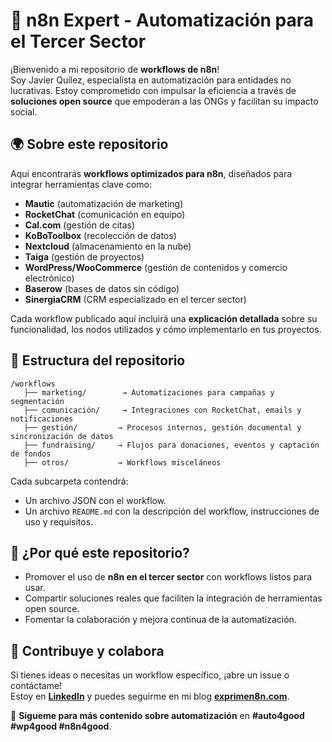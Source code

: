 # 🚀 n8n Expert - Automatización para el Tercer Sector

¡Bienvenido a mi repositorio de **workflows de n8n**!  
Soy Javier Quílez, especialista en automatización para entidades no lucrativas. Estoy comprometido con impulsar la eficiencia a través de **soluciones open source** que empoderan a las ONGs y facilitan su impacto social.

## 🌍 Sobre este repositorio
Aquí encontrarás **workflows optimizados para n8n**, diseñados para integrar herramientas clave como:
- **Mautic** (automatización de marketing)
- **RocketChat** (comunicación en equipo)
- **Cal.com** (gestión de citas)
- **KoBoToolbox** (recolección de datos)
- **Nextcloud** (almacenamiento en la nube)
- **Taiga** (gestión de proyectos)
- **WordPress/WooCommerce** (gestión de contenidos y comercio electrónico)
- **Baserow** (bases de datos sin código)
- **SinergiaCRM** (CRM especializado en el tercer sector)

Cada workflow publicado aquí incluirá una **explicación detallada** sobre su funcionalidad, los nodos utilizados y cómo implementarlo en tus proyectos.

## 📂 Estructura del repositorio
```plaintext
/workflows
   ├── marketing/        → Automatizaciones para campañas y segmentación
   ├── comunicación/     → Integraciones con RocketChat, emails y notificaciones
   ├── gestión/         → Procesos internos, gestión documental y sincronización de datos
   ├── fundraising/     → Flujos para donaciones, eventos y captación de fondos
   ├── otros/           → Workflows misceláneos
```
Cada subcarpeta contendrá:
- Un archivo JSON con el workflow.
- Un archivo `README.md` con la descripción del workflow, instrucciones de uso y requisitos.

## 📢 ¿Por qué este repositorio?
- Promover el uso de **n8n en el tercer sector** con workflows listos para usar.
- Compartir soluciones reales que faciliten la integración de herramientas open source.
- Fomentar la colaboración y mejora continua de la automatización.

## 🚀 Contribuye y colabora
Si tienes ideas o necesitas un workflow específico, ¡abre un issue o contáctame!  
Estoy en **[LinkedIn](https://linkedin.com/in/javierquilez)** y puedes seguirme en mi blog **[exprimen8n.com](https://exprimen8n.com)**.

📌 **Sígueme para más contenido sobre automatización** en **#auto4good #wp4good #n8n4good**.
